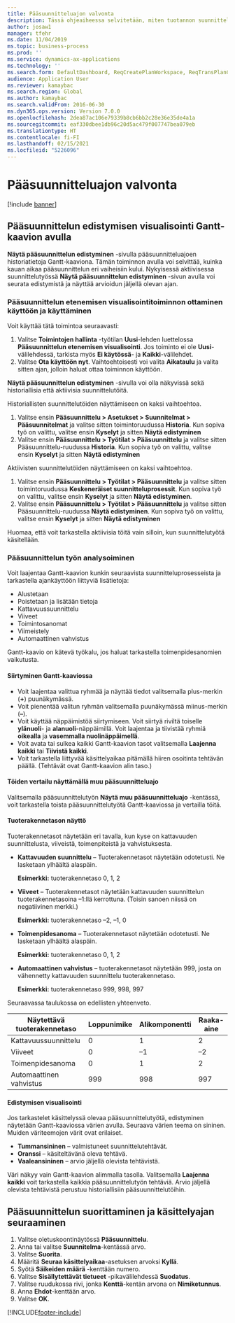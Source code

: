 ```yaml
---
title: Pääsuunnitteluajon valvonta
description: Tässä ohjeaiheessa selvitetään, miten tuotannon suunnittelija näkee, käsitelläänkö pääsuunnitteluajoa.
author: josaw1
manager: tfehr
ms.date: 11/04/2019
ms.topic: business-process
ms.prod: ''
ms.service: dynamics-ax-applications
ms.technology: ''
ms.search.form: DefaultDashboard, ReqCreatePlanWorkspace, ReqTransPlanCard, SysQueryForm, InventItemIdLookupSimple, ReqLog, ReqProcessTaskTrace
audience: Application User
ms.reviewer: kamaybac
ms.search.region: Global
ms.author: kamaybac
ms.search.validFrom: 2016-06-30
ms.dyn365.ops.version: Version 7.0.0
ms.openlocfilehash: 2dea87ac106e79339b8cb6bb2c28e36e35de4a1a
ms.sourcegitcommit: eaf330dbee1db96c20d5ac479f007747bea079eb
ms.translationtype: HT
ms.contentlocale: fi-FI
ms.lasthandoff: 02/15/2021
ms.locfileid: "5226096"
---
```

# <a name="monitor-a-master-planning-run"></a>Pääsuunnitteluajon valvonta

[!include [banner](../../includes/banner.md)]

## <a name="use-a-gantt-chart-to-visualize-master-planning-progress"></a>Pääsuunnittelun edistymisen visualisointi Gantt-kaavion avulla

**Näytä pääsuunnittelun edistyminen** -sivulla pääsuunnitteluajoen historiatietoja Gantt-kaaviona. Tämän toiminnon avulla voi selvittää, kuinka kauan aikaa pääsuunnittelun eri vaiheisiin kului. Nykyisessä aktiivisessa suunnittelutyössä **Näytä pääsuunnittelun edistyminen** -sivun avulla voi seurata edistymistä ja näyttää arvioidun jäljellä olevan ajan.

### <a name="turn-on-and-use-the-master-plan-progress-visualization-feature"></a>Pääsuunnittelun etenemisen visualisointitoiminnon ottaminen käyttöön ja käyttäminen

Voit käyttää tätä toimintoa seuraavasti:

1. Valitse **Toimintojen hallinta** -työtilan **Uusi**-lehden luettelossa **Pääsuunnittelun etenemisen visualisointi**. Jos toiminto ei ole **Uusi**-välilehdessä, tarkista myös **Ei käytössä**- ja **Kaikki**-välilehdet.
1. Valitse **Ota käyttöön nyt**. Vaihtoehtoisesti voi valita **Aikataulu** ja valita sitten ajan, jolloin haluat ottaa toiminnon käyttöön.

**Näytä pääsuunnittelun edistyminen** -sivulla voi olla näkyvissä sekä historiallisia että aktiivisia suunnittelutöitä. 

Historiallisten suunnittelutöiden näyttämiseen on kaksi vaihtoehtoa. 

1. Valitse ensin **Pääsuunnittelu \> Asetukset \> Suunnitelmat \> Pääsuunnitelmat** ja valitse sitten toimintoruudussa **Historia**. Kun sopiva työ on valittu, valitse ensin **Kyselyt** ja sitten **Näytä edistyminen**
1. Valitse ensin **Pääsuunnittelu \> Työtilat \> Pääsuunnittelu** ja valitse sitten Pääsuunnittelu-ruudussa **Historia**. Kun sopiva työ on valittu, valitse ensin **Kyselyt** ja sitten **Näytä edistyminen**

Aktiivisten suunnittelutöiden näyttämiseen on kaksi vaihtoehtoa. 
1. Valitse ensin **Pääsuunnittelu \> Työtilat \> Pääsuunnittelu** ja valitse sitten toimintoruudussa **Keskeneräiset suunnitteluprosessit**. Kun sopiva työ on valittu, valitse ensin **Kyselyt** ja sitten **Näytä edistyminen**.
1. Valitse ensin **Pääsuunnittelu \> Työtilat \> Pääsuunnittelu** ja valitse sitten Pääsuunnittelu-ruudussa **Näytä edistyminen**. Kun sopiva työ on valittu, valitse ensin **Kyselyt** ja sitten **Näytä edistyminen**

Huomaa, että voit tarkastella aktiivisia töitä vain silloin, kun suunnittelutyötä käsitellään.

### <a name="analyze-a-master-planning-job"></a>Pääsuunnittelun työn analysoiminen

Voit laajentaa Gantt-kaavion kunkin seuraavista suunnitteluprosesseista ja tarkastella ajankäyttöön liittyviä lisätietoja:

- Alustetaan
- Poistetaan ja lisätään tietoja
- Kattavuussuunnittelu
- Viiveet
- Toimintosanomat
- Viimeistely
- Automaattinen vahvistus

Gantt-kaavio on kätevä työkalu, jos haluat tarkastella toimenpidesanomien vaikutusta.

#### <a name="navigation-in-the-gantt-chart"></a>Siirtyminen Gantt-kaaviossa

- Voit laajentaa valittua ryhmää ja näyttää tiedot valitsemalla plus-merkin (**+**) puunäkymässä.
- Voit pienentää valitun ryhmän valitsemalla puunäkymässä miinus-merkin (**–**).
- Voit käyttää näppäimistöä siirtymiseen. Voit siirtyä riviltä toiselle **ylänuoli**- ja **alanuoli**-näppäimillä. Voit laajentaa ja tiivistää ryhmiä **oikealla** ja **vasemmalla nuolinäppäimellä**.
- Voit avata tai sulkea kaikki Gantt-kaavion tasot valitsemalla **Laajenna kaikki** tai **Tiivistä kaikki**.
- Voit tarkastella liittyvää käsittelyaikaa pitämällä hiiren osoitinta tehtävän päällä. (Tehtävät ovat Gantt-kaavion alin taso.)

#### <a name="view-an-additional-master-planning-run-to-compare-jobs"></a>Töiden vertailu näyttämällä muu pääsuunnitteluajo

Valitsemalla pääsuunnittelutyön **Näytä muu pääsuunnitteluajo** -kentässä, voit tarkastella toista pääsuunnittelutyötä Gantt-kaaviossa ja vertailla töitä.

#### <a name="bom-level-display"></a>Tuoterakennetason näyttö

Tuoterakennetasot näytetään eri tavalla, kun kyse on kattavuuden suunnittelusta, viiveistä, toimenpiteistä ja vahvistuksesta.

- **Kattavuuden suunnittelu** – Tuoterakennetasot näytetään odotetusti. Ne lasketaan ylhäältä alaspäin.

    **Esimerkki:** tuoterakennetaso 0, 1, 2

- **Viiveet** – Tuoterakennetasot näytetään kattavuuden suunnittelun tuoterakennetasoina –1:llä kerrottuna. (Toisin sanoen niissä on negatiivinen merkki.)

    **Esimerkki:** tuoterakennetaso –2, –1, 0

- **Toimenpidesanoma** – Tuoterakennetasot näytetään odotetusti. Ne lasketaan ylhäältä alaspäin.

    **Esimerkki:** tuoterakennetaso 0, 1, 2

- **Automaattinen vahvistus** – tuoterakennetasot näytetään 999, josta on vähennetty kattavuuden suunnittelu tuoterakennetaso.

    **Esimerkki:** tuoterakennetaso 999, 998, 997

Seuraavassa taulukossa on edellisten yhteenveto.

| Näytettävä tuoterakennetaso | Loppunimike | Alikomponentti | Raaka-aine |
|---|---|---|---|
| Kattavuussuunnittelu | 0 | 1 | 2 |
| Viiveet | 0 | –1 | –2 |
| Toimenpidesanoma | 0 | 1 | 2 |
| Automaattinen vahvistus | 999 | 998 | 997 |

#### <a name="visualize-progress"></a>Edistymisen visualisointi

Jos tarkastelet käsittelyssä olevaa pääsuunnittelutyötä, edistyminen näytetään Gantt-kaaviossa värien avulla. Seuraava värien teema on sininen. Muiden väriteemojen värit ovat erilaiset.

- **Tummansininen** – valmistuneet suunnittelutehtävät.
- **Oranssi** – käsiteltävänä oleva tehtävä.
- **Vaaleansininen** – arvio jäljellä olevista tehtävistä.

Väri näkyy vain Gantt-kaavion alimmalla tasolla. Valitsemalla **Laajenna kaikki** voit tarkastella kaikkia pääsuunnittelutyön tehtäviä. Arvio jäljellä olevista tehtävistä perustuu historiallisiin pääsuunnittelutöihin.

## <a name="run-master-planning-and-track-processing-time"></a>Pääsuunnittelun suorittaminen ja käsittelyajan seuraaminen

1. Valitse oletuskoontinäytössä **Pääsuunnittelu**.
1. Anna tai valitse **Suunnitelma**-kentässä arvo.
1. Valitse **Suorita**.
1. Määritä **Seuraa käsittelyaikaa**-asetuksen arvoksi **Kyllä**.
1. Syötä **Säikeiden määrä** -kenttään numero.
1. Valitse **Sisällytettävät tietueet** -pikavälilehdessä **Suodatus**.
1. Valitse ruudukossa rivi, jonka **Kenttä**-kentän arvona on **Nimiketunnus**.
1. Anna **Ehdot**-kenttään arvo.
1. Valitse **OK**.


[!INCLUDE[footer-include](../../../includes/footer-banner.md)]